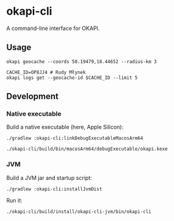 # okapi-cli

A command-line interface for OKAPI.

## Usage

```console
okapi geocache --coords 50.19479,18.44652 --radius-km 3
```

```console
CACHE_ID=OP8JJ4 # Rudy Młynek
okapi logs get --geocache-id $CACHE_ID --limit 5
```

## Development

### Native executable

Build a native executable (here, Apple Silicon):

```console
./gradlew :okapi-cli:linkDebugExecutableMacosArm64 
```

```console
./okapi-cli/build/bin/macosArm64/debugExecutable/okapi.kexe
```

### JVM

Build a JVM jar and startup script:

```console
./gradlew :okapi-cli:installJvmDist
```

Run it:

```console
./okapi-cli/build/install/okapi-cli-jvm/bin/okapi-cli 
```
